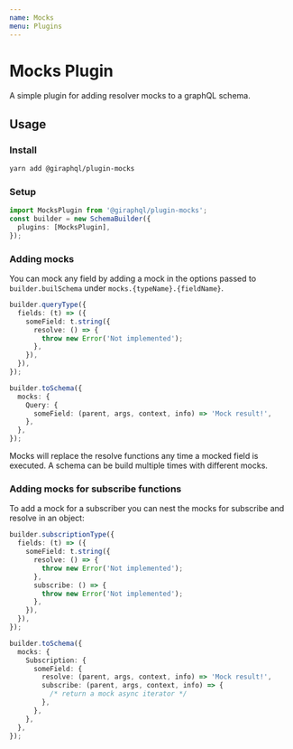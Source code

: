 ```yaml
---
name: Mocks
menu: Plugins
---
```


# Mocks Plugin

A simple plugin for adding resolver mocks to a graphQL schema.

## Usage

### Install

```bash
yarn add @giraphql/plugin-mocks
```

### Setup

```typescript
import MocksPlugin from '@giraphql/plugin-mocks';
const builder = new SchemaBuilder({
  plugins: [MocksPlugin],
});
```

### Adding mocks

You can mock any field by adding a mock in the options passed to `builder.builSchema` under
`mocks.{typeName}.{fieldName}`.

```typescript
builder.queryType({
  fields: (t) => ({
    someField: t.string({
      resolve: () => {
        throw new Error('Not implemented');
      },
    }),
  }),
});

builder.toSchema({
  mocks: {
    Query: {
      someField: (parent, args, context, info) => 'Mock result!',
    },
  },
});
```

Mocks will replace the resolve functions any time a mocked field is executed. A schema can be build
multiple times with different mocks.

### Adding mocks for subscribe functions

To add a mock for a subscriber you can nest the mocks for subscribe and resolve in an object:

```typescript
builder.subscriptionType({
  fields: (t) => ({
    someField: t.string({
      resolve: () => {
        throw new Error('Not implemented');
      },
      subscribe: () => {
        throw new Error('Not implemented');
      },
    }),
  }),
});

builder.toSchema({
  mocks: {
    Subscription: {
      someField: {
        resolve: (parent, args, context, info) => 'Mock result!',
        subscribe: (parent, args, context, info) => {
          /* return a mock async iterator */
        },
      },
    },
  },
});
```
